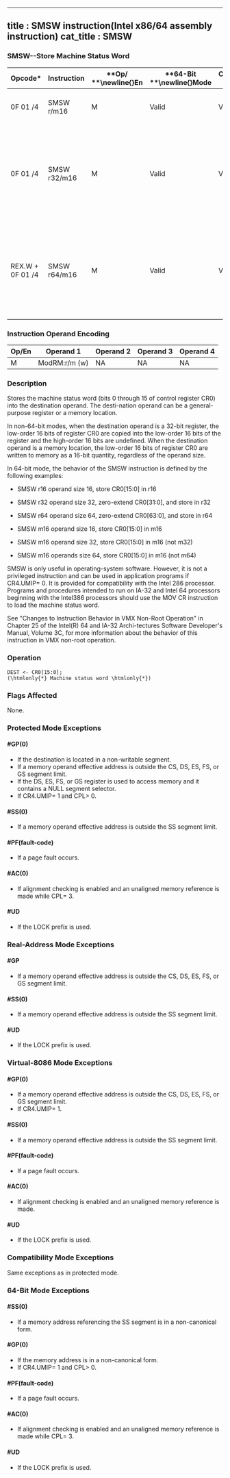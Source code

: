 ----------------------------
title : SMSW instruction(Intel x86/64 assembly instruction)
cat_title : SMSW
----------------------------
### SMSW--Store Machine Status Word


|**Opcode***|**Instruction**|**Op/ **\newline{}**En**|**64-Bit **\newline{}**Mode**|**Compat/**\newline{}**Leg Mode**|**Description**|
|-----------|---------------|------------------------|-----------------------------|---------------------------------|---------------|
|0F 01 /4|SMSW r/m16|M|Valid |Valid|Store machine status word to r/m16.|
|0F 01 /4|SMSW r32/m16|M|Valid|Valid|Store machine status word in low-order 16 bits of r32/m16; high-order 16 bits of r32 are undefined.|
|REX.W + 0F 01 /4|SMSW r64/m16|M|Valid|Valid|Store machine status word in low-order 16 bits of r64/m16; high-order 16 bits of r32 are undefined.|
### Instruction Operand Encoding


|Op/En|Operand 1|Operand 2|Operand 3|Operand 4|
|-----|---------|---------|---------|---------|
|M|ModRM:r/m (w)|NA|NA|NA|
### Description


Stores the machine status word (bits 0 through 15 of control register CR0) into the destination operand. The desti-nation operand can be a general-purpose register or a memory location.

In non-64-bit modes, when the destination operand is a 32-bit register, the low-order 16 bits of register CR0 are copied into the low-order 16 bits of the register and the high-order 16 bits are undefined. When the destination operand is a memory location, the low-order 16 bits of register CR0 are written to memory as a 16-bit quantity, regardless of the operand size.

In 64-bit mode, the behavior of the SMSW instruction is defined by the following examples:

*  SMSW r16 operand size 16, store CR0[15:0] in r16

*  SMSW r32 operand size 32, zero-extend CR0[31:0], and store in r32

*  SMSW r64 operand size 64, zero-extend CR0[63:0], and store in r64

*  SMSW m16 operand size 16, store CR0[15:0] in m16

*  SMSW m16 operand size 32, store CR0[15:0] in m16 (not m32)

*  SMSW m16 operands size 64, store CR0[15:0] in m16 (not m64)

SMSW is only useful in operating-system software. However, it is not a privileged instruction and can be used in application programs if CR4.UMIP= 0. It is provided for compatibility with the Intel 286 processor. Programs and procedures intended to run on IA-32 and Intel 64 processors beginning with the Intel386 processors should use the MOV CR instruction to load the machine status word.

See "Changes to Instruction Behavior in VMX Non-Root Operation" in Chapter 25 of the Intel(R) 64 and IA-32 Archi-tectures Software Developer's Manual, Volume 3C, for more information about the behavior of this instruction in VMX non-root operation.


### Operation

```info-verb
DEST <- CR0[15:0]; 
(\htmlonly{*} Machine status word \htmlonly{*})
```
### Flags Affected


None.


### Protected Mode Exceptions

#### #GP(0)
* If the destination is located in a non-writable segment.
* If a memory operand effective address is outside the CS, DS, ES, FS, or GS segment limit.
* If the DS, ES, FS, or GS register is used to access memory and it contains a NULL segment selector.
* If CR4.UMIP= 1 and CPL> 0.

#### #SS(0)
* If a memory operand effective address is outside the SS segment limit.

#### #PF(fault-code)
* If a page fault occurs.

#### #AC(0)
* If alignment checking is enabled and an unaligned memory reference is made while CPL= 3.

#### #UD
* If the LOCK prefix is used.

### Real-Address Mode Exceptions

#### #GP
* If a memory operand effective address is outside the CS, DS, ES, FS, or GS segment limit.

#### #SS(0)
* If a memory operand effective address is outside the SS segment limit.

#### #UD
* If the LOCK prefix is used.

### Virtual-8086 Mode Exceptions

#### #GP(0)
* If a memory operand effective address is outside the CS, DS, ES, FS, or GS segment limit.
* If CR4.UMIP= 1.

#### #SS(0)
* If a memory operand effective address is outside the SS segment limit.

#### #PF(fault-code)
* If a page fault occurs.

#### #AC(0)
* If alignment checking is enabled and an unaligned memory reference is made.

#### #UD
* If the LOCK prefix is used.

### Compatibility Mode Exceptions



Same exceptions as in protected mode.


### 64-Bit Mode Exceptions

#### #SS(0)
* If a memory address referencing the SS segment is in a non-canonical form.

#### #GP(0)
* If the memory address is in a non-canonical form.
* If CR4.UMIP= 1 and CPL> 0.

#### #PF(fault-code)
* If a page fault occurs.

#### #AC(0)
* If alignment checking is enabled and an unaligned memory reference is made while CPL= 3.

#### #UD
* If the LOCK prefix is used.

